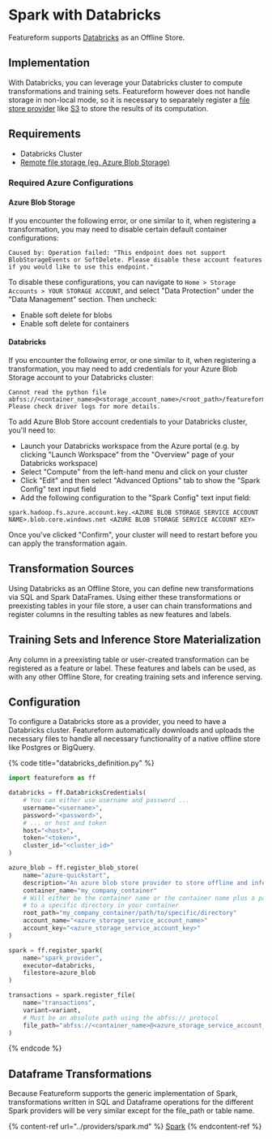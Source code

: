 # Spark with Databricks

Featureform supports [Databricks](https://www.databricks.com) as an Offline Store.

## Implementation <a href="#implementation" id="implementation"></a>

With Databricks, you can leverage your Databricks cluster to compute transformations and training sets. Featureform however does not handle storage in non-local mode, so it is necessary to separately register a [file store provider](object-and-file-stores) like [S3](azure-blob-stored) to store the results of its computation.

## Requirements

* Databricks Cluster
* [Remote file storage (eg. Azure Blob Storage)](object-and-file-stores)

### Required Azure Configurations

#### Azure Blob Storage

If you encounter the following error, or one similar to it, when registering a transformation, you may need to disable certain default container configurations:

```text
Caused by: Operation failed: "This endpoint does not support BlobStorageEvents or SoftDelete. Please disable these account features if you would like to use this endpoint."
```

To disable these configurations, you can navigate to `Home > Storage Accounts > YOUR STORAGE ACCOUNT`, and select "Data Protection" under the "Data Management" section. Then uncheck:

* Enable soft delete for blobs
* Enable soft delete for containers

#### Databricks

If you encounter the following error, or one similar to it, when registering a transformation, you may need to add credentials for your Azure Blob Storage account to your Databricks cluster:

```text
Cannot read the python file abfss://<container_name>@<storage_account_name>/<root_path>/featureform/scripts/spark/offline_store_spark_runner_py.
Please check driver logs for more details.
```

To add Azure Blob Store account credentials to your Databricks cluster, you'll need to:

* Launch your Databricks workspace from the Azure portal (e.g. by clicking "Launch Workspace" from the "Overview" page of your Databricks workspace)
* Select "Compute" from the left-hand menu and click on your cluster
* Click "Edit" and then select "Advanced Options" tab to show the "Spark Config" text input field
* Add the following configuration to the "Spark Config" text input field:

```text
spark.hadoop.fs.azure.account.key.<AZURE BLOB STORAGE SERVICE ACCOUNT NAME>.blob.core.windows.net <AZURE BLOB STORAGE SERVICE ACCOUNT KEY>
```

Once you've clicked "Confirm", your cluster will need to restart before you can apply the transformation again.

## Transformation Sources

Using Databricks as an Offline Store, you can define new transformations via SQL and Spark DataFrames. Using either these transformations or preexisting tables in your file store, a user can chain transformations and register columns in the resulting tables as new features and labels.

## Training Sets and Inference Store Materialization

Any column in a preexisting table or user-created transformation can be registered as a feature or label. These features and labels can be used, as with any other Offline Store, for creating training sets and inference serving.

## Configuration <a href="#configuration" id="configuration"></a>

To configure a Databricks store as a provider, you need to have a Databricks cluster. Featureform automatically downloads and uploads the necessary files to handle all necessary functionality of a native offline store like Postgres or BigQuery.

{% code title="databricks_definition.py" %}

```python
import featureform as ff

databricks = ff.DatabricksCredentials(
    # You can either use username and password ...
    username="<username>",
    password="<password>",
    # ... or host and token
    host="<host>",
    token="<token>",
    cluster_id="<cluster_id>"
)

azure_blob = ff.register_blob_store(
    name="azure-quickstart",
    description="An azure blob store provider to store offline and inference data"
    container_name="my_company_container"
    # Will either be the container name or the container name plus a path if you plan read/write
    # to a specific directory in your container
    root_path="my_company_container/path/to/specific/directory"
    account_name="<azure_storage_service_account_name>"
    account_key="<azure_storage_service_account_key>"
)

spark = ff.register_spark(
    name="spark_provider",
    executor=databricks,
    filestore=azure_blob
)

transactions = spark.register_file(
    name="transactions",
    variant=variant,
    # Must be an absolute path using the abfss:// protocol
    file_path="abfss://<container_name>@<azure_storage_service_account_name>.dfs.core.windows.net/transactions.csv",
)
```

{% endcode %}

## Dataframe Transformations

Because Featureform supports the generic implementation of Spark, transformations written in SQL and Dataframe operations for the different Spark providers will be very similar except for the file_path or table name.

{% content-ref url="../providers/spark.md" %}
[Spark](spark)
{% endcontent-ref %}
